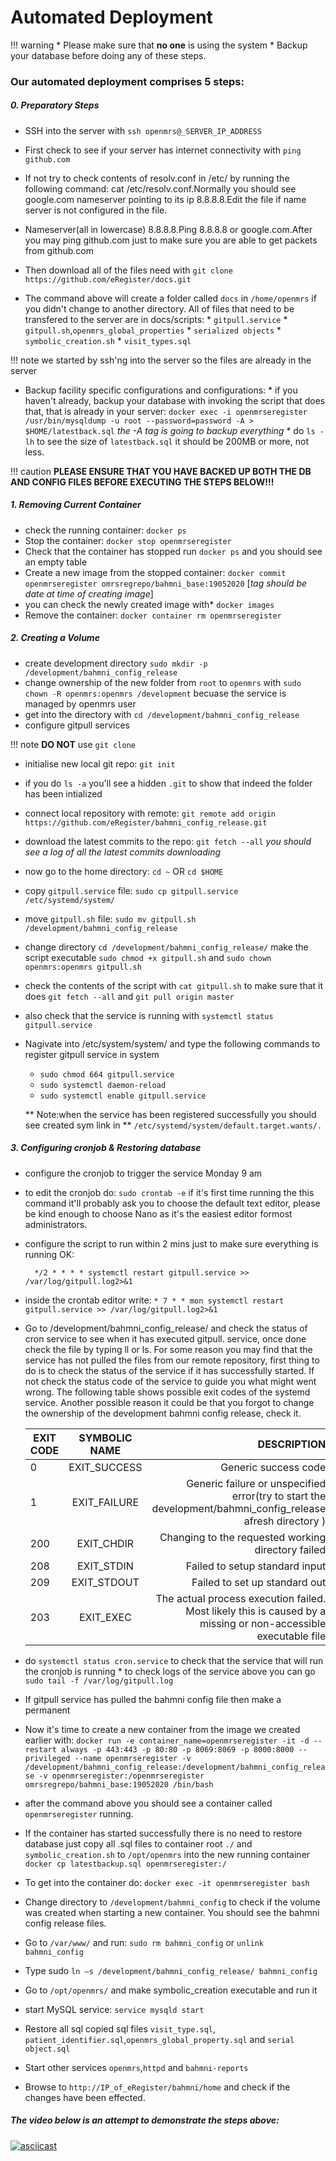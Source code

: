 # Automated Deployment

!!! warning
    * Please make sure that **no one** is using the system 
    * Backup your database before doing any of these steps.


### Our automated deployment comprises 5 steps:

##### 0. Preparatory Steps

* SSH into the server with `ssh openmrs@_SERVER_IP_ADDRESS` 
* First check to see if your server has internet connectivity with `ping github.com`
* If not try to check contents of resolv.conf in /etc/ by running the following command: cat /etc/resolv.conf.Normally you should see google.com nameserver pointing to its ip 8.8.8.8.Edit the file if name server is not configured in the file.
* Nameserver(all in lowercase) 8.8.8.8.Ping 8.8.8.8 or google.com.After you may ping github.com just to make sure you are able to get packets from github.com

* Then download all of the files need with `git clone https://github.com/eRegister/docs.git `

* The command above will create a folder called `docs` in `/home/openmrs` if you didn't change to another directory. All of files that need to be transfered to the server are in docs/scripts:
        * `gitpull.service`
        * `gitpull.sh`,`openmrs_global_properties`
        * `serialized objects`
        * `symbolic_creation.sh`
        * `visit_types.sql`
        
!!! note
    we started by ssh'ng into the server so the files are already in the server


* Backup facility specific configurations and configurations: 
        *  if you haven't already, backup your database with invoking the script that does that, that is already in your server: `docker exec -i openmrseregister /usr/bin/mysqldump -u root --password=password -A > $HOME/latestback.sql` _the -A tag is going to backup everything_
        * do `ls -lh` to see the size of `latestback.sql` it should be 200MB or more, not less.

!!! caution
    **PLEASE ENSURE THAT YOU HAVE BACKED UP BOTH  THE DB AND CONFIG FILES BEFORE EXECUTING THE STEPS BELOW!!!**

##### 1. Removing Current Container

* check the running container: `docker ps`
* Stop the container: `docker stop openmrseregister`
* Check that the container has stopped run `docker ps` and you should see an empty table
* Create a new image from the stopped container: `docker commit openmrseregister omrsregrepo/bahmni_base:19052020` [*tag should be date at time of creating image*]
* you can check the newly created image with* `docker images` 
* Remove the container: `docker container rm openmrseregister`

##### 2. Creating a Volume

* create development directory `sudo mkdir -p /development/bahmni_config_release`
* change ownership of the new folder from `root` to `openmrs` with `sudo chown -R openmrs:openmrs /development` becuase the service is managed by openmrs user 
* get into the directory with `cd /development/bahmni_config_release`
* configure gitpull services

!!! note
**DO NOT** use `git clone`

* initialise new local git repo: `git init`
* if you do `ls -a` you'll see a hidden `.git` to show that indeed the folder has been intialized
* connect local repository with remote: `git remote add origin https://github.com/eRegister/bahmni_config_release.git`
* download the latest commits to the repo: `git fetch --all` *you should see a log of all the latest commits downloading*
* now go to the home directory: `cd ~` OR `cd $HOME`
* copy `gitpull.service` file: `sudo cp gitpull.service /etc/systemd/system/`
* move `gitpull.sh` file: `sudo mv gitpull.sh /development/bahmni_config_release`
* change directory `cd /development/bahmni_config_release/` make the script executable `sudo chmod +x gitpull.sh` and `sudo chown openmrs:openmrs gitpull.sh`
* check the contents of the script with  `cat gitpull.sh` to make sure that it does `git fetch --all` and `git pull origin master` 
* also check that the service is running with `systemctl status gitpull.service`
* Nagivate into /etc/system/system/ and type the following commands to register gitpull service in system
   * `sudo chmod 664 gitpull.service`
   * `sudo systemctl daemon-reload`
   * `sudo systemctl enable gitpull.service` 
   
   ** Note:when the service has been registered successfully you should see created sym link in ** `/etc/systemd/system/default.target.wants/.`


##### 3. Configuring **cronjob** & Restoring database
* configure the cronjob to trigger the service Monday 9 am
* to edit the cronjob do: `sudo crontab -e` if it's first time running the this command it'll probably ask you to choose the default text editor, please be kind enough to choose Nano as it's the easiest editor formost administrators.
* configure the script to run within 2 mins just to make sure everything is running OK: 

    
        */2 * * * * systemctl restart gitpull.service >> /var/log/gitpull.log2>&1


* inside the crontab editor write: `* 7 * * mon systemctl restart gitpull.service >> /var/log/gitpull.log2>&1`
* Go to /development/bahmni_config_release/ and check the status of cron service to see when it has executed gitpull. service, once done check the file by typing ll or ls. For some reason you may find that the service has not pulled the files from our remote repository, first thing to do is to check the status of the service if it has successfully started. If not check the status code of the service to guide you what might went wrong. The following table shows possible exit codes of the systemd service. Another possible reason it could be that you forgot to change the ownership of the development bahmni config release, check it.

     | **EXIT CODE**        | **SYMBOLIC NAME**           | **DESCRIPTION**  |
     | ------------- |:-------------:| -----:|
     | 0      | EXIT_SUCCESS | Generic success code |
     | 1      | EXIT_FAILURE      |   Generic failure or unspecified error(try to start the development/bahmni_config_release afresh directory ) |
     | 200 | EXIT_CHDIR      |    Changing to the requested working directory failed |
     | 208 | EXIT_STDIN      |    Failed to setup standard input |
     | 209 | EXIT_STDOUT      |    Failed to set up standard out |
     | 203 | EXIT_EXEC      |    The actual process execution failed. Most likely this is caused by a missing or non-accessible executable file |

* do `systemctl status cron.service` to check that the service that will run the cronjob is running
        * to check logs of the service above you can go `sudo tail -f /var/log/gitpull.log`

* If gitpull service has pulled the bahmni config file then make a permanent 
* Now it's time to create a new container from the image we created earlier with: `docker run -e container_name=openmrseregister -it -d --restart always -p 443:443 -p 80:80 -p 8069:8069 -p 8000:8000 --privileged --name openmrseregister -v /development/bahmni_config_release:/development/bahmni_config_release -v openmrseregister:/openmrseregister omrsregrepo/bahmni_base:19052020 /bin/bash`

* after the command above you should see a container called `openmrseregister` running. 

* If the container has started successfully there is no need to restore database just copy all .sql files to container root `./` and `symbolic_creation.sh` to `/opt/openmrs` into the new running container `docker cp latestbackup.sql openmrseregister:/`

* To get into the container do: `docker exec -it openmrseregister bash`
* Change directory to `/development/bahmni_config` to check if the volume was created when starting a new container. You should see the bahmni config release files.
* Go to `/var/www/` and run: `sudo rm bahmni_config` or `unlink bahmni_config`
* Type sudo `ln –s /development/bahmni_config_release/ bahmni_config`
* Go to `/opt/openmrs/` and make symbolic_creation executable and run it
* start MySQL service: `service mysqld start`
* Restore all sql copied sql files `visit_type.sql`, `patient_identifier.sql`,`openmrs_global_property.sql` and `serial object.sql`
* Start other services `openmrs`,`httpd` and `bahmni-reports`

*  Browse to `http://IP_of_eRegister/bahmni/home` and check if the changes have been effected.

##### The video below is an attempt to demonstrate the steps above:

[![asciicast](https://asciinema.org/a/334423.svg)](https://asciinema.org/a/334423)